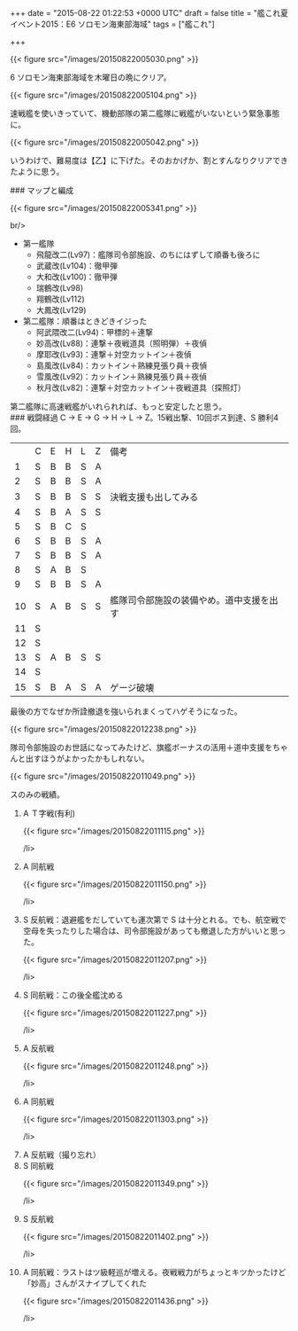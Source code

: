 
+++
date = "2015-08-22 01:22:53 +0000 UTC"
draft = false
title = "艦これ夏イベント2015：E6 ソロモン海東部海域"
tags = ["艦これ"]

+++


{{< figure src="/images/20150822005030.png"  >}}

6 ソロモン海東部海域を木曜日の晩にクリア。

{{< figure src="/images/20150822005104.png"  >}}

速戦艦を使いきっていて、機動部隊の第二艦隊に戦艦がいないという緊急事態に。

{{< figure src="/images/20150822005042.png"  >}}

いうわけで、難易度は【乙】に下げた。そのおかげか、割とすんなりクリアできたように思う。

<div class="section">
    ### マップと編成
    

{{< figure src="/images/20150822005341.png"  >}}

br/>


<ul>
<li>第一艦隊
<ul>
<li>飛龍改二(Lv97)：艦隊司令部施設、のちにはずして順番も後ろに</li>
<li>武蔵改(Lv104)：徹甲弾</li>
<li>大和改(Lv100)：徹甲弾</li>
<li>瑞鶴改(Lv98)	</li>
<li>翔鶴改(Lv112)</li>
<li>大鳳改(Lv129)</li>
</ul></li>
<li>第二艦隊：順番はときどきイジった
<ul>
<li>阿武隈改二(Lv94)：甲標的＋連撃</li>
<li>妙高改(Lv88)：連撃＋夜戦道具（照明弾）＋夜偵</li>
<li>摩耶改(Lv93)：連撃＋対空カットイン＋夜偵</li>
<li>島風改(Lv84)：カットイン＋熟練見張り員＋夜偵</li>
<li>雪風改(Lv92)：カットイン＋熟練見張り員＋夜偵</li>
<li>秋月改(Lv82)：連撃＋対空カットイン＋夜戦道具（探照灯）</li>
</ul></li>
</ul>第二艦隊に高速戦艦がいれられれば、もっと安定したと思う。

</div>
<div class="section">
    ### 戦闘経過
    C → E → G → H → L → Z。15戦出撃、10回ボス到達、S 勝利4回。

<table>
    <tbody><tr>
    <td> </td>
    <td>C</td>
    <td>E</td>
    <td>H</td>
    <td>L</td>
    <td>Z</td>
    <td>備考</td>
    </tr>
    <tr>
    <td>1</td>
    <td>S</td>
    <td>B</td>
    <td>B</td>
    <td>S</td>
    <td>A</td>
    <td> </td>
    </tr>
    <tr>
    <td>2</td>
    <td>S</td>
    <td>B</td>
    <td>B</td>
    <td>S</td>
    <td>A</td>
    <td> </td>
    </tr>
    <tr>
    <td>3</td>
    <td>S</td>
    <td>B</td>
    <td>B</td>
    <td>S</td>
    <td>S</td>
    <td>決戦支援も出してみる</td>
    </tr>
    <tr>
    <td>4</td>
    <td>S</td>
    <td>B</td>
    <td>A</td>
    <td>S</td>
    <td>S</td>
    <td> </td>
    </tr>
    <tr>
    <td>5</td>
    <td>S</td>
    <td>B</td>
    <td>C</td>
    <td>S</td>
    <td> </td>
    <td> </td>
    </tr>
    <tr>
    <td>6</td>
    <td>S</td>
    <td>B</td>
    <td>B</td>
    <td>S</td>
    <td>A</td>
    <td> </td>
    </tr>
    <tr>
    <td>7</td>
    <td>S</td>
    <td>B</td>
    <td>B</td>
    <td>S</td>
    <td>A</td>
    <td> </td>
    </tr>
    <tr>
    <td>8</td>
    <td>S</td>
    <td>A</td>
    <td>B</td>
    <td>S</td>
    <td> </td>
    <td> </td>
    </tr>
    <tr>
    <td>9</td>
    <td>S</td>
    <td>B</td>
    <td>B</td>
    <td>S</td>
    <td>A</td>
    <td> </td>
    </tr>
    <tr>
    <td>10</td>
    <td>S</td>
    <td>A</td>
    <td>B</td>
    <td>S</td>
    <td>S</td>
    <td>艦隊司令部施設の装備やめ。道中支援を出す</td>
    </tr>
    <tr>
    <td>11</td>
    <td>S</td>
    <td> </td>
    <td> </td>
    <td> </td>
    <td> </td>
    <td> </td>
    </tr>
    <tr>
    <td>12</td>
    <td>S</td>
    <td> </td>
    <td> </td>
    <td> </td>
    <td> </td>
    <td> </td>
    </tr>
    <tr>
    <td>13</td>
    <td>S</td>
    <td>A</td>
    <td>B</td>
    <td>S</td>
    <td>S</td>
    <td> </td>
    </tr>
    <tr>
    <td>14</td>
    <td>S</td>
    <td> </td>
    <td> </td>
    <td> </td>
    <td> </td>
    <td> </td>
    </tr>
    <tr>
    <td>15</td>
    <td>S</td>
    <td>B</td>
    <td>A</td>
    <td>S</td>
    <td>A</td>
    <td>ゲージ破壊</td>
    </tr>
</tbody></table>最後の方でなぜか所詮撤退を強いられまくってハゲそうになった。

{{< figure src="/images/20150822012238.png"  >}}

隊司令部施設のお世話になってみたけど、旗艦ボーナスの活用＋道中支援をちゃんと出すほうがよかったかもしれない。

{{< figure src="/images/20150822011049.png"  >}}

スのみの戦績。

<ol>
<li>A	Ｔ字戦(有利)<br/>

{{< figure src="/images/20150822011115.png"  >}}

/li>
<li>A	同航戦<br/>

{{< figure src="/images/20150822011150.png"  >}}

/li>
<li>S	反航戦：退避艦をだしていても運次第で S は十分とれる。でも、航空戦で空母を失ったりした場合は、司令部施設があっても撤退した方がいいと思った。<br/>

{{< figure src="/images/20150822011207.png"  >}}

/li>
<li>S	同航戦：この後全艦沈める<br/>

{{< figure src="/images/20150822011227.png"  >}}

/li>
<li>A	反航戦<br/>

{{< figure src="/images/20150822011248.png"  >}}

/li>
<li>A	同航戦<br/>

{{< figure src="/images/20150822011303.png"  >}}

/li>
<li>A	反航戦（撮り忘れ）</li>
<li>S	同航戦<br/>

{{< figure src="/images/20150822011349.png"  >}}

/li>
<li>S	反航戦<br/>

{{< figure src="/images/20150822011402.png"  >}}

/li>
<li>A	同航戦：ラストはツ級軽巡が増える。夜戦戦力がちょっとキツかったけど「妙高」さんがスナイプしてくれた<br/>

{{< figure src="/images/20150822011436.png"  >}}

/li>
</ol>
</div>

